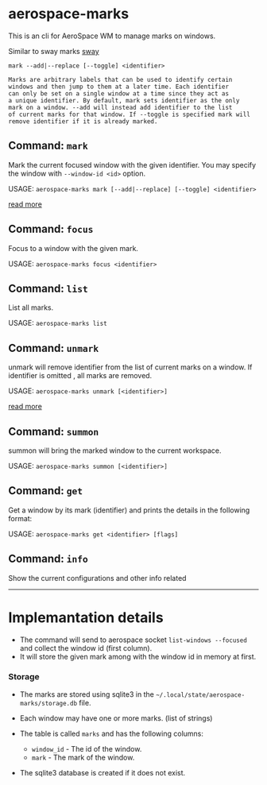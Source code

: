 # aerospace-marks

This is an cli for AeroSpace WM to manage marks on windows. 

Similar to sway marks [sway](https://man.archlinux.org/man/sway.5.en)
```text
mark --add|--replace [--toggle] <identifier>

Marks are arbitrary labels that can be used to identify certain
windows and then jump to them at a later time. Each identifier
can only be set on a single window at a time since they act as
a unique identifier. By default, mark sets identifier as the only
mark on a window. --add will instead add identifier to the list
of current marks for that window. If --toggle is specified mark will
remove identifier if it is already marked.
```

## Command: `mark`

Mark the current focused window with the given identifier. 
You may specify the window with `--window-id <id>` option.

USAGE: `aerospace-marks mark [--add|--replace] [--toggle] <identifier>`

[read more](/docs/aerospace-marks/CMD_MARK.md)

## Command: `focus`

Focus to a window with the given mark.

USAGE: `aerospace-marks focus <identifier>`

## Command: `list`

List all marks.

USAGE: `aerospace-marks list`

## Command: `unmark`

unmark will remove identifier from the list of current marks on a window. If identifier is omitted , all marks are removed.

USAGE: `aerospace-marks unmark [<identifier>]`

[read more](/docs/aerospace-marks/CMD_UNMARK.md)

## Command: `summon`

summon will bring the marked window to the current workspace.

USAGE: `aerospace-marks summon [<identifier>]`

## Command: `get`

Get a window by its mark (identifier) and prints the details in the following format:

USAGE: `aerospace-marks get <identifier> [flags]`

## Command: `info`

Show the current configurations and other info related

----

# Implemantation details

 - The command will send to aerospace socket `list-windows --focused` and collect the window id (first column).
 - It will store the given mark among with the window id in memory at first.

### Storage

 - The marks are stored using sqlite3 in the `~/.local/state/aerospace-marks/storage.db` file.
 - Each window may have one or more marks. (list of strings)
 - The table is called `marks` and has the following columns:
    - `window_id` - The id of the window.
    - `mark` - The mark of the window.
   
 - The sqlite3 database is created if it does not exist.
